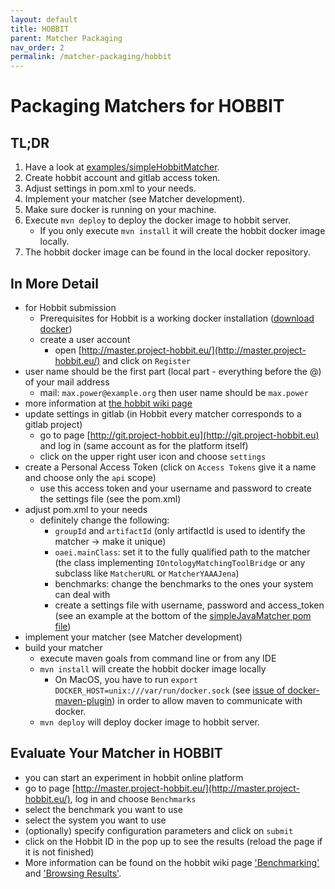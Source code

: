 ```yaml
---
layout: default
title: HOBBIT
parent: Matcher Packaging
nav_order: 2
permalink: /matcher-packaging/hobbit
---
```


# Packaging Matchers for HOBBIT

## TL;DR
1. Have a look at [examples/simpleHobbitMatcher](https://github.com/dwslab/melt/tree/master/examples/simpleHobbitMatcher).
2. Create hobbit account and gitlab access token.
3. Adjust settings in pom.xml to your needs.
4. Implement your matcher (see Matcher development).
5. Make sure docker is running on your machine.
6. Execute ```mvn deploy``` to deploy the docker image to hobbit server.
   - If you only execute ```mvn install``` it will create the hobbit docker image locally.
7.  The hobbit docker image can be found in the local docker repository.

## In More Detail
- for Hobbit submission
  - Prerequisites for Hobbit is a working docker installation ([download docker](https://www.docker.com/get-docker))
  - create a user account
      - open [http://master.project-hobbit.eu/](http://master.project-hobbit.eu/)  and click on ```Register```
 - user name should be the first part (local part - everything before the @) of your mail address
      - mail: `max.power@example.org` then user name should be `max.power`
 - more information at [the  hobbit wiki page](https://hobbit-project.github.io/master.html#user-registration)
  - update settings in gitlab (in Hobbit every matcher corresponds to a gitlab project)
      - go to page [http://git.project-hobbit.eu](http://git.project-hobbit.eu) and log in (same account as for the platform itself)
      - click on the upper right user icon and choose `settings`
  - create a Personal Access Token (click on `Access Tokens` give it a name and choose only the `api` scope)
      - use this access token and your username and password to create the settings file (see the pom.xml)
- adjust pom.xml to your needs
  - definitely change the following:
      - `groupId` and `artifactId` (only artifactId is used to identify the matcher -> make it unique)
      - `oaei.mainClass`: set it to the fully qualified path to the matcher (the class implementing ```IOntologyMatchingToolBridge``` or any subclass like ```MatcherURL``` or ```MatcherYAAAJena```)
      - benchmarks: change the benchmarks to the ones your system can deal with
      - create a settings file with username, password and access_token (see an example at the bottom of the [simpleJavaMatcher pom file](/examples/simpleJavaMatcher/pom.xml))
- implement your matcher (see Matcher development)
- build your matcher
  - execute maven goals from command line or from any IDE
  - ```mvn install``` will create the hobbit docker image locally
      - On MacOS, you have to run ```export DOCKER_HOST=unix:///var/run/docker.sock``` (see [issue of docker-maven-plugin](https://github.com/spotify/docker-maven-plugin/issues/218)) in order to allow maven to communicate with docker.
  - ```mvn deploy``` will deploy docker image to hobbit server.


## Evaluate Your Matcher in HOBBIT

- you can start an experiment in hobbit online platform
- go to page [http://master.project-hobbit.eu/](http://master.project-hobbit.eu/), log in and choose `Benchmarks`
- select the benchmark you want to use
- select the system you want to use
- (optionally) specify configuration parameters and click on `submit`
- click on the Hobbit ID in the pop up to see the results (reload the page if it is not finished)
- More information can be found on the hobbit wiki page ['Benchmarking'](https://hobbit-project.github.io/benchmarking) and ['Browsing Results'](https://hobbit-project.github.io/browsing_results.html).
